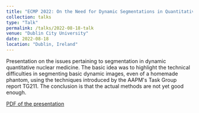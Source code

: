 ```yaml
---
title: "ECMP 2022: On the Need for Dynamic Segmentations in Quantitative Dynamic Nuclear Medicine"
collection: talks
type: "Talk"
permalink: /talks/2022-08-18-talk
venue: "Dublin City University"
date: 2022-08-18
location: "Dublin, Ireland"
---
```

Presentation on the issues pertaining to segmentation in dynamic quantitative nuclear medicine. 
The basic idea was to highlight the technical difficulties in segmenting basic dynamic images, even of a homemade phantom,
using the techniques introduced by the AAPM's Task Group report TG211.
The conclusion is that the actual methods are not yet good enough.

[PDF of the presentation](https://argilfea.github.io/philippethemedicalphysicist.github.io/files/Philippe_Laporte_ECMP_2022.pdf)<br>
